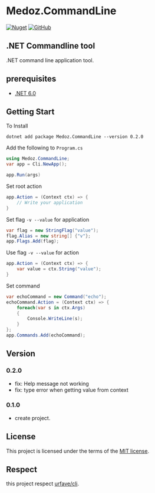 # Medoz.CommandLine
[![Nuget](https://img.shields.io/nuget/v/Medoz.ThemeProvider)](https://www.nuget.org/packages/Medoz.CommandLine/)
[![GitHub](https://img.shields.io/github/license/Atoyr/Medoz.CommandLine)](https://github.com/Atoyr/Medoz.CommandLine/blob/main/LICENSE)
## .NET Commandline tool
.NET command line application tool.

## prerequisites
- [.NET 6.0](https://dotnet.microsoft.com/download/dotnet/6.0)

## Getting Start
To Install
```
dotnet add package Medoz.CommandLine --version 0.2.0
```

Add the following to `Program.cs`
``` cs
using Medoz.CommandLine;
var app = Cli.NewApp();

app.Run(args)
```

Set root action
``` cs
app.Action = (Context ctx) => {
    // Write your application
}
```

Set flag `-v --value` for application
``` cs
var flag = new StringFlag("value");
flag.Alias = new string[] {"v"};
app.Flags.Add(flag);
```

Use flag `-v --value` for action
``` cs
app.Action = (Context ctx) => {
    var value = ctx.String("value");
}
```

Set command
``` cs
var echoCommand = new Command("echo");
echoCommand.Action = (Context ctx) => {
    foreach(var s in ctx.Args)
    {
        Console.WriteLine(s);
    }
};
app.Commands.Add(echoCommand);
```

## Version
### 0.2.0
- fix: Help message not working
- fix: type error when getting value from context
### 0.1.0
- create project.

## License
This project is licensed under the terms of the [MIT license](LICENSE).

## Respect
this project respect [urfave/cli](https://github.com/urfave/cli).
